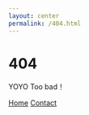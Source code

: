 ```yaml
---
layout: center
permalink: /404.html
---
```


# 404

YOYO
Too bad！

<div class="mt1">
  <a href="{{ site.baseurl }}/" class="button button-blue button-big">Home</a>
  <a href="{{ site.baseurl }}/contact/" class="button button-blue button-big">Contact</a>
</div>

